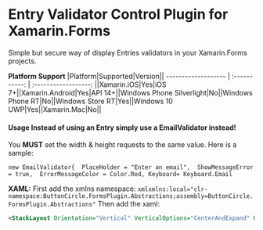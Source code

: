 # Entry Validator Control Plugin for Xamarin.Forms
Simple but secure way of display Entries validators in your Xamarin.Forms projects. 

**Platform Support**
|Platform|Supported|Version|| ------------------- | :-----------: | :------------------: ||Xamarin.iOS|Yes|iOS 7+||Xamarin.Android|Yes|API 14+||Windows Phone Silverlight|No||Windows Phone RT|No||Windows Store RT|Yes||Windows 10 UWP|Yes||Xamarin.Mac|No||

#### Usage Instead of using an Entry simply use a EmailValidator instead!

You **MUST** set the width & height requests to the same value. Here is a sample:

```new EmailValidator{  PlaceHolder = "Enter an email",  ShowMessageError = true,  ErrorMessageColor = Color.Red, Keyboard= Keyboard.Email```

**XAML:**
First add the xmlns namespace: ```xmlxmlns:local="clr-namespace:ButtonCircle.FormsPlugin.Abstractions;assembly=ButtonCircle.FormsPlugin.Abstractions"```
Then add the xaml:
```xml
<StackLayout Orientation="Vertical" VerticalOptions="CenterAndExpand" HorizontalOptions="FillAndExpand">        <validator:EmailValidator x:Name="email" VerticalOptions="CenterAndExpand" Keyboard="Email" ShowMessageError="True" ErrorMessageColor="Red"/>        <validator:LengthValidator x:Name="length" ErrorMessageColor="Black"  PlaceHolder="Enter number of credit card" VerticalOptions="CenterAndExpand" Length="16"/>        <validator:CompareValidator VerticalOptions="CenterAndExpand"/>        <Button Text="Register" Clicked="Button_Clicked" />    </StackLayout>
```
